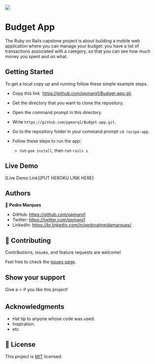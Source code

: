 ![](https://img.shields.io/badge/Microverse-blueviolet)

# Budget App

The Ruby on Rails capstone project is about building a mobile web application where you can manage your budget: you have a list of transactions associated with a category, so that you can see how much money you spent and on what.

## Getting Started
To get a local copy up and running follow these simple example steps.

- Copy this link `https://github.com/ppmarq1/Budget-app.git.
- Get the directory that you want to clone the repository.
- Open the command prompt in this directory.
- Write `https://github.com/ppmarq1/Budget-app.git`.
- Go to the repository folder in your command prompt `cd recipe-app`.

- Follow these steps to run the app:
  - run `gem install`, then run `rails s`

## Live Demo

[Live Demo Link](PUT HEROKU LINK HERE)

## Authors

👤 **Pedro Marques**

- GitHub: https://github.com/ppmarq1
- Twitter: https://twitter.com/ppmarq1
- LinkedIn: https://br.linkedin.com/in/pedroalmeidamarques/

## 🤝 Contributing

Contributions, issues, and feature requests are welcome!

Feel free to check the [issues page](https://github.com/ppmarq1/Budget-app/issues).

## Show your support

Give a ⭐️ if you like this project!

## Acknowledgments

- Hat tip to anyone whose code was used.
- Inspiration.
- etc.

## 📝 License

This project is [MIT](./MIT.md) licensed.

